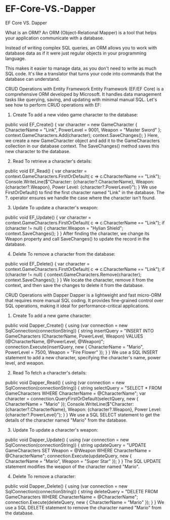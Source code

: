 # EF-Core-VS.-Dapper
EF Core VS. Dapper

What is an ORM?
An ORM (Object-Relational Mapper) is a tool that helps your application communicate with a database.

Instead of writing complex SQL queries, an ORM allows you to work with database data as if it were just regular objects in your programming language.

This makes it easier to manage data, as you don't need to write as much SQL code. It's like a translator that turns your code into commands that the database can understand.

CRUD Operations with Entity Framework
Entity Framework (EF/EF Core) is a comprehensive ORM developed by Microsoft. It handles data management tasks like querying, saving, and updating with minimal manual SQL. Let's see how to perform CRUD operations with EF:

1. Create
To add a new video game character to the database:

public void EF_Create()
{
    var character = new GameCharacter
    {
        CharacterName = "Link",
        PowerLevel = 9001,
        Weapon = "Master Sword"
    };
    context.GameCharacters.Add(character);
    context.SaveChanges();
}
Here, we create a new GameCharacter object and add it to the GameCharacters collection in our database context. The SaveChanges() method saves this new character to the database.

2. Read
To retrieve a character's details:

public void EF_Read()
{
    var character = context.GameCharacters.FirstOrDefault(
        c => c.CharacterName == "Link");
    Console.WriteLine($"Character: {character?.CharacterName}, Weapon: {character?.Weapon}, Power Level: {character?.PowerLevel}");
}
We use FirstOrDefault() to find the first character named "Link" in the database. The ?. operator ensures we handle the case where the character isn't found.

3. Update
To update a character's weapon:

public void EF_Update()
{
    var character = context.GameCharacters.FirstOrDefault(
        c => c.CharacterName == "Link");
    if (character != null)
    {
        character.Weapon = "Hylian Shield";
        context.SaveChanges();
    }
}
After finding the character, we change its Weapon property and call SaveChanges() to update the record in the database.

4. Delete
To remove a character from the database:

public void EF_Delete()
{
    var character = context.GameCharacters.FirstOrDefault(
        c => c.CharacterName == "Link");
    if (character != null)
    {
        context.GameCharacters.Remove(character);
        context.SaveChanges();
    }
}
We locate the character, remove it from the context, and then save the changes to delete it from the database.

CRUD Operations with Dapper
Dapper is a lightweight and fast micro-ORM that requires more manual SQL coding. It provides fine-grained control over SQL operations, making it ideal for performance-critical applications.

1. Create
To add a new game character:

public void Dapper_Create()
{
    using (var connection = new SqlConnection(connectionString))
    {
        string insertQuery = "INSERT INTO GameCharacters (CharacterName, PowerLevel, Weapon) VALUES (@CharacterName, @PowerLevel, @Weapon)";
        connection.Execute(insertQuery,
            new { CharacterName = "Mario", PowerLevel = 7500, Weapon = "Fire Flower" });
    }
}
We use a SQL INSERT statement to add a new character, specifying the character's name, power level, and weapon.

2. Read
To fetch a character's details:

public void Dapper_Read()
{
    using (var connection = new SqlConnection(connectionString))
    {
        string selectQuery = "SELECT * FROM GameCharacters WHERE CharacterName = @CharacterName";
        var character = connection.QueryFirstOrDefault(selectQuery,
            new { CharacterName = "Mario" });
        Console.WriteLine($"Character: {character?.CharacterName}, Weapon: {character?.Weapon}, Power Level: {character?.PowerLevel}");
    }
}
We use a SQL SELECT statement to get the details of the character named "Mario" from the database.

3. Update
To update a character's weapon:

public void Dapper_Update()
{
    using (var connection = new SqlConnection(connectionString))
    {
        string updateQuery = "UPDATE GameCharacters SET Weapon = @Weapon WHERE CharacterName = @CharacterName";
        connection.Execute(updateQuery,
            new { CharacterName = "Mario", Weapon = "Super Star" });
    }
}
The SQL UPDATE statement modifies the weapon of the character named "Mario".

4. Delete
To remove a character:

public void Dapper_Delete()
{
    using (var connection = new SqlConnection(connectionString))
    {
        string deleteQuery = "DELETE FROM GameCharacters WHERE CharacterName = @CharacterName";
        connection.Execute(deleteQuery,
            new { CharacterName = "Mario" });
    }
}
We use a SQL DELETE statement to remove the character named "Mario" from the database.
